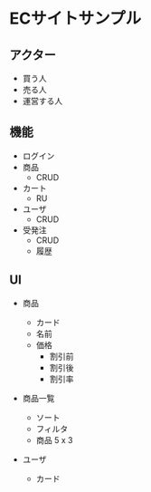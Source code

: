 # ECサイトサンプル

## アクター

- 買う人
- 売る人
- 運営する人

## 機能

- ログイン
- 商品
  - CRUD
- カート
  - RU
- ユーザ
  - CRUD
- 受発注
  - CRUD
  - 履歴

## UI

- 商品
  - カード
  - 名前
  - 価格
    - 割引前
    - 割引後
    - 割引率

- 商品一覧
  - ソート
  - フィルタ
  - 商品 5 x 3

- ユーザ
  - カード
